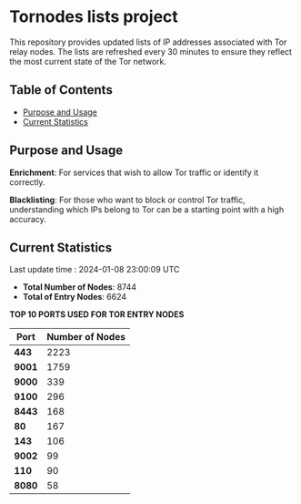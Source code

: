 # Tornodes lists project

This repository provides updated lists of IP addresses associated with Tor relay nodes. The lists are refreshed every 30 minutes to ensure they reflect the most current state of the Tor network.

## Table of Contents

- [Purpose and Usage](#purpose-and-usage)
- [Current Statistics](#current-statistics)


## Purpose and Usage

**Enrichment**: For services that wish to allow Tor traffic or identify it correctly.

**Blacklisting**: For those who want to block or control Tor traffic, understanding which IPs belong to Tor can be a starting point with a high accuracy.

## Current Statistics

Last update time : 2024-01-08 23:00:09 UTC

- **Total Number of Nodes**: 8744
- **Total of Entry Nodes**: 6624

**TOP 10 PORTS USED FOR TOR ENTRY NODES**

| **Port** | **Number of Nodes** |
|------|-----------------|
| **443**   | 2223  |
| **9001**   | 1759  |
| **9000**   | 339  |
| **9100**   | 296  |
| **8443**   | 168  |
| **80**   | 167  |
| **143**   | 106  |
| **9002**   | 99  |
| **110**   | 90  |
| **8080**   | 58  |

